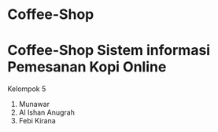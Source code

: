 # Coffee-Shop
# Coffee-Shop Sistem informasi Pemesanan Kopi Online     
Kelompok 5   
1. Munawar
2. Al Ishan Anugrah
3. Febi Kirana
